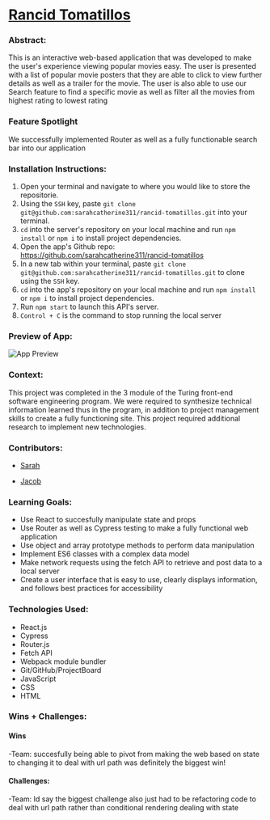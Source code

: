 # [Rancid Tomatillos](https://github.com/sarahcatherine311/rancid-tomatillos)


### Abstract:
This is an interactive web-based application that was developed to make the user's experience viewing popular movies easy. The user is presented with a list of popular movie posters that they are able to click to view further details as well as a trailer for the movie. The user is also able to use our Search feature to find a specific movie as well as filter all the movies from highest rating to lowest rating


### Feature Spotlight
We successfully implemented Router as well as a fully functionable search bar into our application


### Installation Instructions:

1. Open your terminal and navigate to where you would like to store the repositorie. 
3. Using the `SSH` key, paste `git clone git@github.com:sarahcatherine311/rancid-tomatillos.git` into your terminal.
4. `cd` into the server's repository on your local machine and run `npm install` or `npm i` to install project dependencies.
6. Open the app's Github repo: https://github.com/sarahcatherine311/rancid-tomatillos
7. In a new tab within your terminal, paste `git clone git@github.com:sarahcatherine311/rancid-tomatillos.git` to clone using the `SSH` key. 
8. `cd` into the app's repository on your local machine and run `npm install` or `npm i` to install project dependencies.
9. Run `npm start` to launch this API's server.
11. `Control + C` is the command to stop running the local server


### Preview of App:

![App Preview]("https://imgflip.com/embed/7mmt2i")

### Context:


This project was completed in the 3 module of the Turing front-end software engineering program. We were required to synthesize technical information learned thus in the program, in addition to project management skills to create a fully functioning site. This project required additional research to implement new technologies.


### Contributors:

- [Sarah](https://github.com/sarahcatherine311)


- [Jacob](https://github.com/JacobMacFarlane)


### Learning Goals:

- Use React to succesfully manipulate state and props
- Use Router as well as Cypress testing to make a fully functional web application
- Use object and array prototype methods to perform data manipulation
- Implement ES6 classes with a complex data model
- Make network requests using the fetch API to retrieve and post data to a local server
- Create a user interface that is easy to use, clearly displays information, and follows best practices for accessibility


### Technologies Used:
- React.js
- Cypress
- Router.js
- Fetch API
- Webpack module bundler
- Git/GitHub/ProjectBoard
- JavaScript
- CSS
- HTML


### Wins + Challenges:


#### Wins

-Team: succesfully being able to pivot from making the web based on state to changing it to deal with url path was definitely the biggest win!

#### Challenges:

-Team: Id say the biggest challenge also just had to be refactoring code to deal with url path rather than conditional rendering dealing with state
